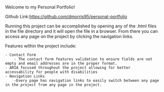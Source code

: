 Welcome to my Personal Portfolio!

Github Link:https://github.com/dmorris95/personal-portfolio

Running this project can be accomplished by opening any of the .html files in the file directory and it will open the file in a browser. From there you can access any page on the project by clicking the navigation links.

Features within the project include:

    - Contact Form
        - The contact form features validation to ensure fields are not empty and email addresses are in the proper format.
    - ARIA focused throughout the project allowing for better accessability for people with disabilities
    - Navigation Links
        -Every page has navigation links to easily switch between any page in the project from any page in the project.
